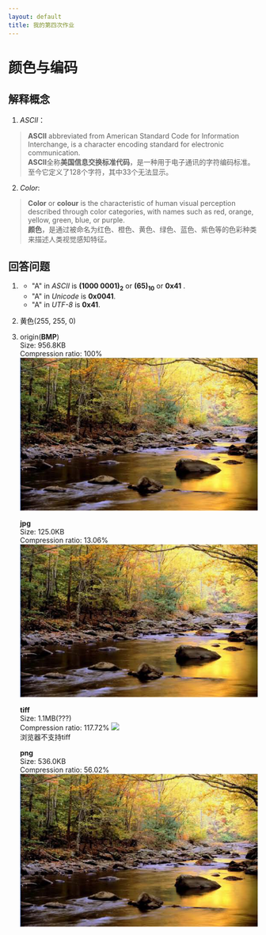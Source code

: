 ```yaml
---
layout: default
title: 我的第四次作业
---
```

# 颜色与编码

## 解释概念  
1. *ASCII*：
>**ASCII** abbreviated from American Standard Code for Information Interchange, is a character encoding standard for electronic communication.   
>**ASCII**全称**美国信息交换标准代码**，是一种用于电子通讯的字符编码标准。至今它定义了128个字符，其中33个无法显示。

2. *Color*:  
>**Color** or **colour** is the characteristic of human visual perception described through color categories, with names such as red, orange, yellow, green, blue, or purple.   
>**颜色**，是通过被命名为红色、橙色、黄色、绿色、蓝色、紫色等的色彩种类来描述人类视觉感知特征。

## 回答问题

1. * "A" in *ASCII* is **(1000 0001)<sub>2</sub>** or **(65)<sub>10</sub>** or **0x41**  .
   * "A" in *Unicode* is **0x0041**.
   * "A" in *UTF-8* is **0x41**.

2. 黄色(255, 255, 0)

3. origin(**BMP**)  
   Size: 956.8KB  
   Compression ratio: 100%
   <img src="images/hw04/origin.bmp">

   **jpg**  
   Size: 125.0KB  
   Compression ratio: 13.06%  
   <img src="images/hw04/origin.jpg">

   **tiff**  
   Size: 1.1MB(???)  
   Compression ratio: 117.72%
   <img src="images/hw04/origin.tiff">  
   浏览器不支持tiff

   **png**  
   Size: 536.0KB  
   Compression ratio: 56.02%  
   <img src="images/hw04/origin.png">